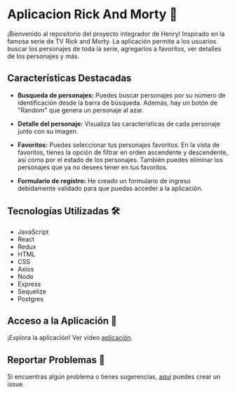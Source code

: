 # Aplicacion Rick And Morty 🚀


¡Bienvenido al repositorio del proyecto integrador de Henry! Inspirado en la famosa serie de TV Rick and Morty. La aplicación permite a los usuarios buscar los personajes de toda la serie, agregarlos a favoritos, ver detalles de los personajes y más.

## Características Destacadas 

- **Busqueda de personajes:** Puedes buscar personajes por su número de identificación desde la barra de búsqueda. Además, hay un botón de "Random" que genera un personaje al azar. 

- **Detalle del personaje:** Visualiza las características de cada personaje junto con su imagen.

- **Favoritos:**  Puedes seleccionar tus personajes favoritos. En la vista de favoritos, tienes la opción de filtrar en orden ascendente y descendente, así como por el estado de los personajes. También puedes eliminar los personajes que ya no desees tener en tus favoritos.

- **Formulario de registro:** He creado un formulario de ingreso debidamente validado para que puedas acceder a la aplicación.

## Tecnologías Utilizadas 🛠️

- JavaScript
- React
- Redux
- HTML
- CSS
- Axios
- Node
- Express
- Sequelize
- Postgres

## Acceso a la Aplicación 🎉

¡Explora la aplicación! Ver video [aplicación](https://pf-front-end-grupo3.vercel.app/).

## Reportar Problemas 🐞

Si encuentras algún problema o tienes sugerencias, [aquí](https://github.com/FabianDom/Rick-And-Morty/issues) puedes crear un issue.
